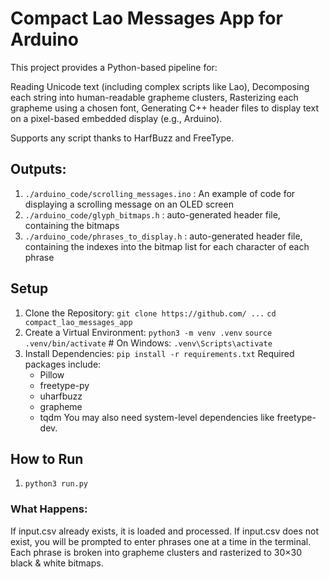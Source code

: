 # Compact Lao Messages App for Arduino

This project provides a Python-based pipeline for:

Reading Unicode text (including complex scripts like Lao),
Decomposing each string into human-readable grapheme clusters,
Rasterizing each grapheme using a chosen font,
Generating C++ header files to display text on a pixel-based embedded display (e.g., Arduino).

Supports any script thanks to HarfBuzz and FreeType.

## Outputs:

1. `./arduino_code/scrolling_messages.ino` : An example of code for displaying a scrolling message on an OLED screen
2. `./arduino_code/glyph_bitmaps.h` : auto-generated header file, containing the bitmaps
3. `./arduino_code/phrases_to_display.h` : auto-generated header file, containing the indexes into the bitmap list for each character of each phrase

## Setup

1. Clone the Repository:
`git clone https://github.com/ ...`
`cd compact_lao_messages_app`
2. Create a Virtual Environment:
`python3 -m venv .venv`
`source .venv/bin/activate`   # On Windows: `.venv\Scripts\activate`
3. Install Dependencies:
`pip install -r requirements.txt`
Required packages include:
    * Pillow
    * freetype-py
    * uharfbuzz
    * grapheme
    * tqdm
You may also need system-level dependencies like freetype-dev.

## How to Run

1. `python3 run.py`

### What Happens:
If input.csv already exists, it is loaded and processed.
If input.csv does not exist, you will be prompted to enter phrases one at a time in the terminal.
Each phrase is broken into grapheme clusters and rasterized to 30×30 black & white bitmaps.


